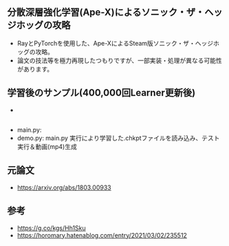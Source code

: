 ## 分散深層強化学習(Ape-X)によるソニック・ザ・ヘッジホッグの攻略
- RayとPyTorchを使用した、Ape-XによるSteam版ソニック・ザ・ヘッジホッグの攻略。
- 論文の技法等を極力再現したつもりですが、一部実装・処理が異なる可能性があります。

## 学習後のサンプル(400,000回Learner更新後)
- 

## 
- main.py: 
- demo.py: main.py 実行により学習した.chkptファイルを読み込み、テスト実行＆動画(mp4)生成

## 元論文
- https://arxiv.org/abs/1803.00933

## 参考
- https://g.co/kgs/Hh1Sku
- https://horomary.hatenablog.com/entry/2021/03/02/235512
